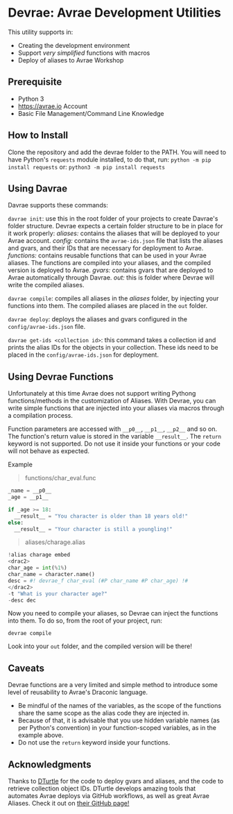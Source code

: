 Devrae: Avrae Development Utilities
===================================

This utility supports in:
- Creating the development environment
- Support *very simplified* functions with macros
- Deploy of aliases to Avrae Workshop

Prerequisite
-----------
* Python 3
* https://avrae.io Account
* Basic File Management/Command Line Knowledge

How to Install
--------------
Clone the repository and add the devrae folder to the PATH.
You will need to have Python's `requests` module installed, to do that, run:
```python -m pip install requests```
or:
```python3 -m pip install requests```

Using Davrae
-------------

Davrae supports these commands:

`davrae init`: use this in the root folder of your projects to create Davrae's folder structure.
Devrae expects a certain folder structure to be in place for it work properly:
*aliases:* contains the aliases that will be deployed to your Avrae account.
*config:* contains the `avrae-ids.json` file that lists the aliases and gvars, and their IDs that are necessary for deployment to Avrae.
*functions:* contains reusable functions that can be used in your Avrae aliases. The functions are compiled into your aliases, and the compiled version is deployed to Avrae.
*gvars:* contains gvars that are deployed to Avrae automatically through Davrae.
*out:* this is folder where Devrae will write the compiled aliases.

`davrae compile`: compiles all aliases in the *aliases* folder, by injecting your functions into them.
The compiled aliases are placed in the `out` folder.

`davrae deploy`: deploys the aliases and gvars configured in the `config/avrae-ids.json` file.

`davrae get-ids <collection id>`: this command takes a collection id and prints the alias IDs for the objects in your collection.
These ids need to be placed in the `config/avrae-ids.json` for deployment.

Using Devrae Functions
------------------------

Unfortunately at this time Avrae does not support writing Pythong functions/methods in the customization of Aliases.
With Devrae, you can write simple functions that are injected into your aliases via macros through a compilation process.

Function parameters are accessed with `__p0__`, `__p1__`, `__p2__` and so on.
The function's return value is stored in the variable `__result__`.
The `return` keyword is not supported. Do not use it inside your functions or your code will not behave as expected.

Example
> functions/char_eval.func
```python
_name = __p0__
_age = __p1__

if _age >= 18:
  __result__ = "You character is older than 18 years old!"
else:
  __result__ = "Your character is still a youngling!"
```

> aliases/charage.alias
```python
!alias charage embed
<drac2>
char_age = int(%1%)
char_name = character.name()
desc = #! devrae_f char_eval (#P char_name #P char_age) !#
</drac2>
-t "What is your character age?"
-desc dec
```

Now you need to compile your aliases, so Devrae can inject the functions into them.
To do so, from the root of your project, run:

`devrae compile`

Look into your `out` folder, and the compiled version will be there!

Caveats
--------

Devrae functions are a very limited and simple method to introduce some level of reusability to Avrae's Draconic language.
- Be mindful of the names of the variables, as the scope of the functions share the same scope as the alias code they are injected in.
- Because of that, it is advisable that you use hidden variable names (as per Python's convention) in your function-scoped variables, as in the example above.
- Do not use the `return` keyword inside your functions.

Acknowledgments
---------------

Thanks to [DTurtle](https://github.com/1drturtle) for the code to deploy gvars and aliases, and the code to retrieve collection object IDs.
DTurtle develops amazing tools that automates Avrae deploys via GitHub workflows, as well as great Avrae Aliases.
Check it out on [their GitHub page!](https://github.com/1drturtle)
